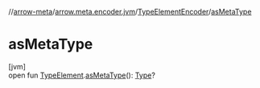 //[arrow-meta](../../../index.md)/[arrow.meta.encoder.jvm](../index.md)/[TypeElementEncoder](index.md)/[asMetaType](as-meta-type.md)

# asMetaType

[jvm]\
open fun [TypeElement](https://docs.oracle.com/javase/8/docs/api/javax/lang/model/element/TypeElement.html).[asMetaType](as-meta-type.md)(): [Type](../../arrow.meta.ast/-type/index.md)?
